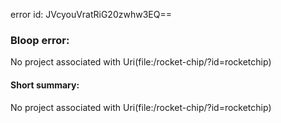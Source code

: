 error id: JVcyouVratRiG20zwhw3EQ==
### Bloop error:

No project associated with Uri(file:<WORKSPACE>/rocket-chip/?id=rocketchip)
#### Short summary: 

No project associated with Uri(file:<WORKSPACE>/rocket-chip/?id=rocketchip)